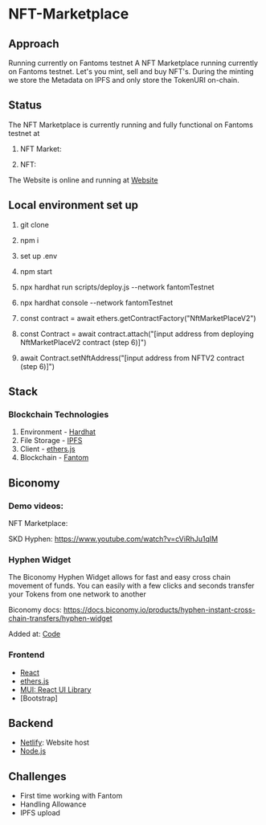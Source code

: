 # NFT-Marketplace

## Approach

Running currently on Fantoms testnet
A NFT Marketplace running currently on Fantoms testnet. Let's you mint, sell and buy NFT's. During the minting we store the Metadata on IPFS and only store the TokenURI on-chain.

## Status

The NFT Marketplace is currently running and fully functional on Fantoms testnet at

1. NFT Market:

2. NFT:

The Website is online and running at [Website](https://mellifluous-kheer-df1180.netlify.app/)

## Local environment set up

1. git clone

2. npm i

3. set up .env

4. npm start

5. npx hardhat run scripts/deploy.js --network fantomTestnet

6. npx hardhat console --network fantomTestnet

7. const contract = await ethers.getContractFactory("NftMarketPlaceV2")

8. const Contract = await contract.attach("[input address from deploying NftMarketPlaceV2 contract (step 6)]")

9. await Contract.setNftAddress("[input address from NFTV2 contract (step 6)]")

## Stack

### Blockchain Technologies

1. Environment - [Hardhat](https://hardhat.org/)
2. File Storage - [IPFS](https://github.com/ipfs/js-ipfs/tree/master/packages/ipfs-http-client#install)
3. Client - [ethers.js](https://docs.ethers.io/v5/)
4. Blockchain - [Fantom](https://docs.fantom.foundation/quick-start/short-guide)

## Biconomy

### Demo videos:

NFT Marketplace:

SKD Hyphen: https://www.youtube.com/watch?v=cViRhJu1qIM

### Hyphen Widget

The Biconomy Hyphen Widget allows for fast and easy cross chain movement of funds. You can easily with a few clicks and seconds transfer your
Tokens from one network to another

Biconomy docs: https://docs.biconomy.io/products/hyphen-instant-cross-chain-transfers/hyphen-widget

Added at: [Code]()

### Frontend

- [React](https://reactjs.org/)
- [ethers.js](https://docs.ethers.io/v5/)
- [MUI: React UI Library](https://mui.com/)
- [Bootstrap]

## Backend

- [Netlify](https://www.netlify.com/): Website host
- [Node.js](https://nodejs.org/en/)

## Challenges

- First time working with Fantom
- Handling Allowance
- IPFS upload
